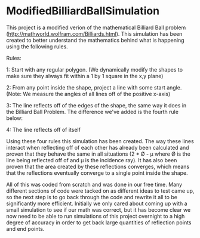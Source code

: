 # ModifiedBilliardBallSimulation
This project is a modified verion of the mathematical Billiard Ball problem (http://mathworld.wolfram.com/Billiards.html).
This simulation has been created to better understand the mathematics behind what is happening using the following rules.

Rules:

1: Start with any regular polygon. (We dynamically modify the shapes to make sure they always fit within a 1 by 1 square in the x,y plane)

2: From any point inside the shape, project a line with some start angle. (Note: We measure the angles of all lines off of the positive x-axis)

3: The line reflects off of the edges of the shape, the same way it does in the Billiard Ball Problem. The difference we've added is the fourth rule below:

4: The line reflects off of itself

Using these four rules this simulation has been created. The way these lines interact when reflecting off of each other has already been calculated and proven that they behave the same in all situations (2 * Ø - µ where Ø is the line being reflected off of and µ is the incidence ray). It has also been proven that the area created by these reflections converges, which means that the reflections eventually converge to a single point inside the shape. 

All of this was coded from scratch and was done in our free time. Many different sections of code were tacked on as different ideas to test came up, so the next step is to go back through the code and rewrite it all to be significantly more efficient. Initially we only cared about coming up with a small simulation to see if our math was correct, but it has become clear we now need to be able to run simulations of this project overnight to a high degree of accuracy in order to get back large quantities of reflection points and end points.
